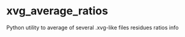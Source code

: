xvg_average_ratios
==================

Python utility to average of several .xvg-like files residues ratios info
